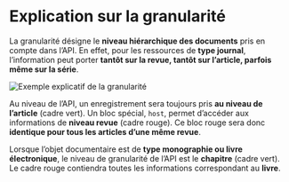 # Explication sur la granularité

La granularité désigne le **niveau hiérarchique des documents** pris en compte dans l’API. En effet, pour les ressources de **type journal**, l’information peut porter **tantôt sur la revue, tantôt sur l’article, parfois même sur la série**.

![Exemple explicatif de la granularit&#xE9;](https://github.com/istex/istex-web-doc/tree/1eef4ebbfa560a75528e1ef263fafcb0661814a6/api/acces-aux-donnees-indexees/img/granularite.png)

Au niveau de l’API, un enregistrement sera toujours pris **au niveau de l’article** \(cadre vert\). Un bloc spécial, `host`, permet d’accéder aux informations de **niveau revue** \(cadre rouge\). Ce bloc rouge sera donc **identique pour tous les articles d’une même revue**.

Lorsque l’objet documentaire est de **type monographie ou livre électronique**, le niveau de granularité de l’API est le **chapitre** \(cadre vert\). Le cadre rouge contiendra toutes les informations correspondant au **livre**.

